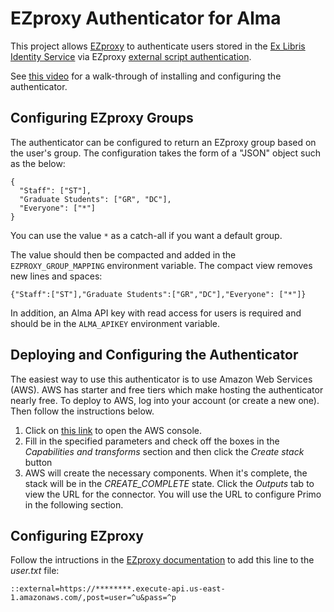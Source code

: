 # EZproxy Authenticator for Alma
This project allows [EZproxy](https://www.oclc.org/en/ezproxy.html) to authenticate users stored in the [Ex Libris Identity Service](https://knowledge.exlibrisgroup.com/Alma/Product_Documentation/010Alma_Online_Help_(English)/090Integrations_with_External_Systems/060Authentication/Ex_Libris_Identity_Service) via EZproxy [external script authentication](https://help.oclc.org/Library_Management/EZproxy/Authenticate_users/EZproxy_authentication_methods/External_script_authentication). 

See [this video](https://youtu.be/28itZYbVUdo) for a walk-through of installing and configuring the authenticator.

## Configuring EZproxy Groups
The authenticator can be configured to return an EZproxy group based on the user's group. The configuration takes the form of a "JSON" object such as the below:
```
{ 
  "Staff": ["ST"],
  "Graduate Students": ["GR", "DC"],
  "Everyone": ["*"]
}
```

You can use the value `*` as a catch-all if you want a default group.

The value should then be compacted and added in the `EZPROXY_GROUP_MAPPING` environment variable. The compact view removes new lines and spaces:
```
{"Staff":["ST"],"Graduate Students":["GR","DC"],"Everyone": ["*"]}
```

In addition, an Alma API key with read access for users is required and should be in the `ALMA_APIKEY` environment variable.

## Deploying and Configuring the Authenticator
The easiest way to use this authenticator is to use Amazon Web Services (AWS). AWS has starter and free tiers which make hosting the authenticator nearly free. To deploy to AWS, log into your account (or create a new one). Then follow the instructions below.

1. Click on [this link](https://console.aws.amazon.com/cloudformation/home?#/stacks/create/review?templateURL=https://almadtest.s3.amazonaws.com/sam/exl-ezproxy-authenticator/cloudformation.packaged.yaml&stackName=ExlEZproxyAuthenticator) to open the AWS console.
1. Fill in the specified parameters and check off the boxes in the *Capabilities and transforms* section and then click the *Create stack* button
1. AWS will create the necessary components. When it's complete, the stack will be in the *CREATE_COMPLETE* state. Click the *Outputs* tab to view the URL for the connector. You will use the URL to configure Primo in the following section.

## Configuring EZproxy
Follow the intructions in the [EZproxy documentation](https://help.oclc.org/Library_Management/EZproxy/Authenticate_users/EZproxy_authentication_methods/External_script_authentication) to add this line to the *user.txt* file:
```
::external=https://********.execute-api.us-east-1.amazonaws.com/,post=user=^u&pass=^p
```
